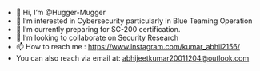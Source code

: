 - 👋 Hi, I’m @Hugger-Mugger
- 👀 I’m interested in Cybersecurity particularly in Blue Teaming Operation
- 🌱 I’m currently preparing for SC-200 certification.
- 💞️ I’m looking to collaborate on Security Research
- 📫 How to reach me : https://www.instagram.com/kumar_abhii2156/
- You can also reach via email at: abhijeetkumar20011204@outlook.com

<!---
Hugger-Mugger/Hugger-Mugger is a ✨ special ✨ repository because its `README.md` (this file) appears on your GitHub profile.
You can click the Preview link to take a look at your changes.
--->
